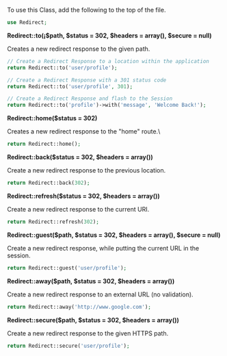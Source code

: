 To use this Class, add the following to the top of the file.

```php
use Redirect;
```

**Redirect::to(¡$path, $status = 302, $headers = array(), $secure = null)**

Creates a new redirect response to the given path.

```php
// Create a Redirect Response to a location within the application
return Redirect::to('user/profile');

// Create a Redirect Response with a 301 status code
return Redirect::to('user/profile', 301);

// Create a Redirect Response and flash to the Session
return Redirect::to('profile')->with('message', 'Welcome Back!');
```

**Redirect::home($status = 302)**

Creates a new redirect response to the "home" route.\

```php
return Redirect::home();
```

**Redirect::back($status = 302, $headers = array())**

Create a new redirect response to the previous location.

```php
return Redirect::back(302);
```

**Redirect::refresh($status = 302, $headers = array())**

Create a new redirect response to the current URI.

```php
return Redirect::refresh(302);
```

**Redirect::guest($path, $status = 302, $headers = array(), $secure = null)**

Create a new redirect response, while putting the current URL in the session.

```php
return Redirect::guest('user/profile');
```

**Redirect::away($path, $status = 302, $headers = array())**

Create a new redirect response to an external URL (no validation).

```php
return Redirect::away('http://www.google.com');
```

**Redirect::secure($path, $status = 302, $headers = array())**

Create a new redirect response to the given HTTPS path.

```php
return Redirect::secure('user/profile');
```
